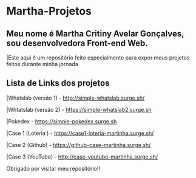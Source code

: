 
# Martha-Projetos

## Meu nome é Martha Critiny Avelar Gonçalves, sou desenvolvedora Front-end Web.

|Este aqui é um repositório feito especialmente para expor meus projetos feitos durante minha jornada

## Lista de Links dos projetos

|Whatslab (versão 1) - http://simple-whatslab.surge.sh/ 


|Whtatslab (versão 2) - https://simple-whatslab2.surge.sh


|Pokedex - https://simple-pokedex.surge.sh


|Case 1 (Loteria ) - https://case1-loteria-martinha.surge.sh/


|Case 2 (Github) - https://github-case-martinha.surge.sh/


|Case 3 (YouTube) - http://case-youtube-martinha.surge.sh/


Obrigado por visitar meu repositório!!



